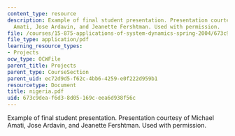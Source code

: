 ```yaml
---
content_type: resource
description: Example of final student presentation. Presentation courtesy of Michael
  Amati, Jose Ardavin, and Jeanette Fershtman. Used with permission.
file: /courses/15-875-applications-of-system-dynamics-spring-2004/673c9deaf6d38d05169ceea6d938f56c_nigeria.pdf
file_type: application/pdf
learning_resource_types:
- Projects
ocw_type: OCWFile
parent_title: Projects
parent_type: CourseSection
parent_uid: ec72d9d5-f62c-4bb6-4259-e0f222d959b1
resourcetype: Document
title: nigeria.pdf
uid: 673c9dea-f6d3-8d05-169c-eea6d938f56c
---
```

Example of final student presentation. Presentation courtesy of Michael Amati, Jose Ardavin, and Jeanette Fershtman. Used with permission.